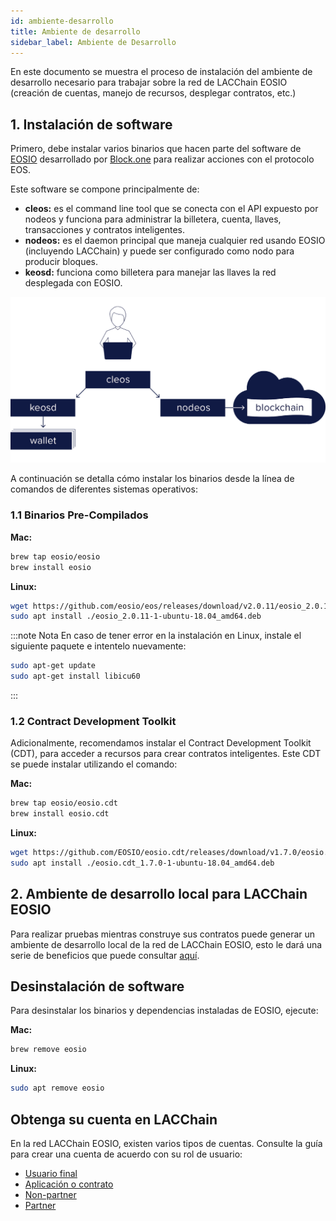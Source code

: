 ```yaml
---
id: ambiente-desarrollo
title: Ambiente de desarrollo
sidebar_label: Ambiente de Desarrollo
---
```


En este documento se muestra el proceso de instalación del ambiente de desarrollo necesario para trabajar sobre la red de LACChain EOSIO (creación de cuentas, manejo de recursos, desplegar contratos, etc.)

## 1. Instalación de software
Primero, debe instalar varios binarios que hacen parte del software de [EOSIO](https://developers.eos.io/manuals/eos/latest/install/install-prebuilt-binaries) desarrollado por [Block.one](https://block.one/) para realizar acciones con el protocolo EOS.

Este software se compone principalmente de:

- **cleos:** es el command line tool que se conecta con el API expuesto por nodeos y funciona para administrar la billetera, cuenta, llaves, transacciones y contratos inteligentes.
- **nodeos:** es el daemon principal que maneja cualquier red usando EOSIO (incluyendo LACChain) y puede ser configurado como nodo para producir bloques.
- **keosd:** funciona como billetera para manejar las llaves la red desplegada con EOSIO.

![Cleos](/img/diagramas/cleos.png)

A continuación se detalla cómo instalar los binarios desde la línea de comandos de diferentes sistemas operativos: 

### 1.1 Binarios Pre-Compilados
**Mac:**
```bash
brew tap eosio/eosio
brew install eosio
```
**Linux:**
```bash
wget https://github.com/eosio/eos/releases/download/v2.0.11/eosio_2.0.11-1-ubuntu-18.04_amd64.deb
sudo apt install ./eosio_2.0.11-1-ubuntu-18.04_amd64.deb
```

:::note Nota
En caso de tener error en la instalación en Linux, instale el siguiente paquete e intentelo nuevamente:
```bash
sudo apt-get update
sudo apt-get install libicu60
```
:::

### 1.2 Contract Development Toolkit
Adicionalmente, recomendamos instalar el Contract Development Toolkit (CDT), para acceder a recursos para crear contratos inteligentes. Este CDT se puede instalar utilizando el comando:

**Mac:**
```bash
brew tap eosio/eosio.cdt
brew install eosio.cdt
``` 

**Linux:**
```bash
wget https://github.com/EOSIO/eosio.cdt/releases/download/v1.7.0/eosio.cdt_1.7.0-1-ubuntu-18.04_amd64.deb
sudo apt install ./eosio.cdt_1.7.0-1-ubuntu-18.04_amd64.deb
``` 

## 2. Ambiente de desarrollo local para LACChain EOSIO

Para realizar pruebas mientras construye sus contratos puede generar un ambiente de desarrollo local de la red de LACChain EOSIO, esto le dará una serie de beneficios que puede consultar [aquí](../herramientas/lacchain-eosio-local).

## Desinstalación de software

Para desinstalar los binarios y dependencias instaladas de EOSIO, ejecute:

**Mac:**
```bash
brew remove eosio
``` 

**Linux:**
```bash 
sudo apt remove eosio
```

## Obtenga su cuenta en LACChain

En la red LACChain EOSIO, existen varios tipos de cuentas. Consulte la guía para crear una cuenta de acuerdo con su rol de usuario:

- [Usuario final](./crear-cuenta-usuario)
- [Aplicación o contrato](./crear-cuenta-contrato)
- [Non-partner](./crear-cuenta-entidad)
- [Partner](./crear-cuenta-entidad)
